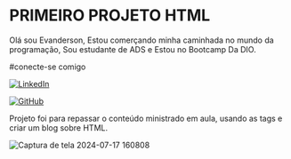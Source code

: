 # PRIMEIRO PROJETO HTML

Olá sou Evanderson, Estou comerçando minha caminhada no mundo da programação, Sou estudante de ADS e Estou no Bootcamp Da DIO.

#conecte-se comigo

[![LinkedIn](https://img.shields.io/badge/LinkedIn-0077B5?style=for-the-badge&logo=linkedin&logoColor=white)](https://www.linkedin.com/in/antonio-evanderson-de-melo-barros-436438270/)

[![GitHub](https://img.shields.io/badge/GitHub-100000?style=for-the-badge&logo=github&logoColor=white)](https://github.com/AntEvanderson)

Projeto foi para repassar o conteúdo ministrado em aula, usando as tags e criar um blog sobre HTML.


![Captura de tela 2024-07-17 160808](https://github.com/user-attachments/assets/776065dd-c31b-4eba-89cc-68d17c96510f)
